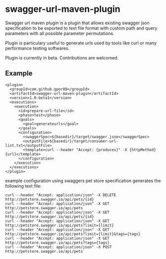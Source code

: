 # swagger-url-maven-plugin
Swagger url maven plugin is a plugin that allows existing swagger json specification to be exported to text file format with custom path and query parameters with all possible parameter permutations.

Plugin is particulary useful to generate urls used by tools like curl or many performance testing softwares.

Plugin is currently in beta. Contributions are welcomed.

## Example

```
<plugin>
  <groupId>com.github.gpor89</groupId>
  <artifactId>swagger-url-maven-plugin</artifactId>
  <version>1.0-beta1</version>
  <executions>
    <execution>
      <id>prepare-url-file</id>
      <phase>test</phase>
      <goals>
        <goal>generateurls</goal>
      </goals>
      <configuration>
        <swaggerSpec>${basedir}/target/swagger.json</swaggerSpec>
        <outputFile>${basedir}/target/consumer-url-list.txt</outputFile>
        <template>curl --header "Accept: {produces}" -X {httpMethod} {url}</template>
      </configuration>
    </execution>
  </executions>
</plugin>
```

example configuration using swaggers pet store specification generates the following text file:

```
curl --header "Accept: application/json" -X DELETE http://petstore.swagger.io/api/pets/{id}
curl --header "Accept: application/json" -X GET http://petstore.swagger.io/api/pets
curl --header "Accept: application/json" -X GET http://petstore.swagger.io/api/pets/{id}
curl --header "Accept: application/json" -X GET http://petstore.swagger.io/api/pets?limit={limit}
curl --header "Accept: application/json" -X GET http://petstore.swagger.io/api/pets?limit={limit}&tags={tags}
curl --header "Accept: application/json" -X GET http://petstore.swagger.io/api/pets?tags={tags}
curl --header "Accept: application/json" -X POST http://petstore.swagger.io/api/pets
```
